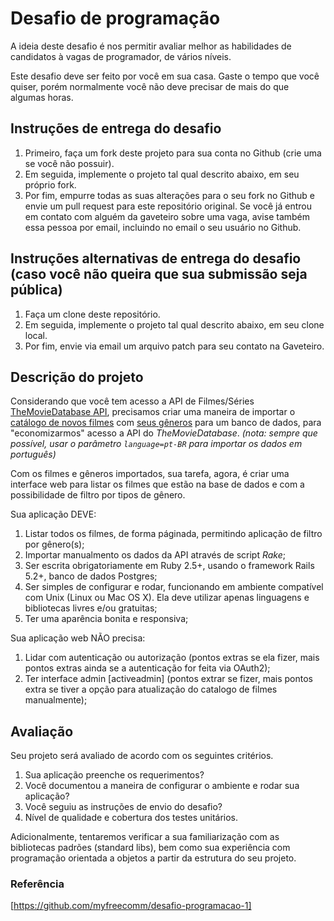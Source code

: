 # Desafio de programação

A ideia deste desafio é nos permitir avaliar melhor as habilidades de candidatos à vagas de programador, de vários níveis.

Este desafio deve ser feito por você em sua casa. Gaste o tempo que você quiser, porém normalmente você não deve precisar de mais do que algumas horas.

## Instruções de entrega do desafio
 1. Primeiro, faça um fork deste projeto para sua conta no Github (crie uma se você não possuir).
 2. Em seguida, implemente o projeto tal qual descrito abaixo, em seu próprio fork.
 3. Por fim, empurre todas as suas alterações para o seu fork no Github e envie um pull request para este repositório original. Se você já entrou em contato com alguém da gaveteiro sobre uma vaga, avise também essa pessoa por email, incluindo no email o seu usuário no Github.

## Instruções alternativas de entrega do desafio (caso você não queira que sua submissão seja pública)
 1. Faça um clone deste repositório.
 2. Em seguida, implemente o projeto tal qual descrito abaixo, em seu clone local.
 3. Por fim, envie via email um arquivo patch para seu contato na Gaveteiro.

## Descrição do projeto

Considerando que você tem acesso a API de Filmes/Séries [TheMovieDatabase API](https://www.themoviedb.org/documentation/api), precisamos criar uma maneira de importar o [catálogo de novos filmes](https://developers.themoviedb.org/3/movies/get-upcoming) com [seus gêneros](https://developers.themoviedb.org/3/genres/get-movie-list) para um banco de dados, para "economizarmos" acesso a API do _TheMovieDatabase_. _(nota: sempre que possível, usar o parâmetro `language=pt-BR` para importar os dados em português)_

Com os filmes e gêneros importados, sua tarefa, agora, é criar uma interface web para listar os filmes que estão na base de dados e com a possibilidade de filtro por tipos de gênero.

Sua aplicação DEVE:

 1. Listar todos os filmes, de forma páginada, permitindo aplicação de filtro por gênero(s);
 2. Importar manualmento os dados da API através de script _Rake_;
 3. Ser escrita obrigatoriamente em Ruby 2.5+, usando o framework Rails 5.2+, banco de dados Postgres;
 4. Ser simples de configurar e rodar, funcionando em ambiente compatível com Unix (Linux ou Mac OS X). Ela deve utilizar apenas linguagens e bibliotecas livres e/ou gratuitas;
 5. Ter uma aparência bonita e responsiva;

Sua aplicação web NÃO precisa:

 1. Lidar com autenticação ou autorização (pontos extras se ela fizer, mais pontos extras ainda se a autenticação for feita via OAuth2);
 2. Ter interface admin [activeadmin] (pontos extrar se fizer, mais pontos extra se tiver a opção para atualização do catalogo de filmes manualmente);

## Avaliação

Seu projeto será avaliado de acordo com os seguintes critérios.

 1. Sua aplicação preenche os requerimentos?
 2. Você documentou a maneira de configurar o ambiente e rodar sua aplicação?
 3. Você seguiu as instruções de envio do desafio?
 4. Nível de qualidade e cobertura dos testes unitários.

Adicionalmente, tentaremos verificar a sua familiarização com as bibliotecas padrões (standard libs), bem como sua experiência com programação orientada a objetos a partir da estrutura do seu projeto.

### Referência

[https://github.com/myfreecomm/desafio-programacao-1]
